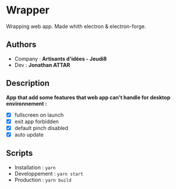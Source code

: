 # Wrapper

Wrapping web app. Made whith electron & electron-forge.

## Authors

- Company : **Artisants d'idées - Jeudi8**
- Dev : **Jonathan ATTAR**

## Description

**App that add some features that web app can't handle for desktop environnement :**

- [x] fullscreen on launch
- [x] exit app forbidden
- [x] default pinch disabled
- [x] auto update

## Scripts

- Installation : `yarn`
- Developpement : `yarn start`
- Production : `yarn build`
